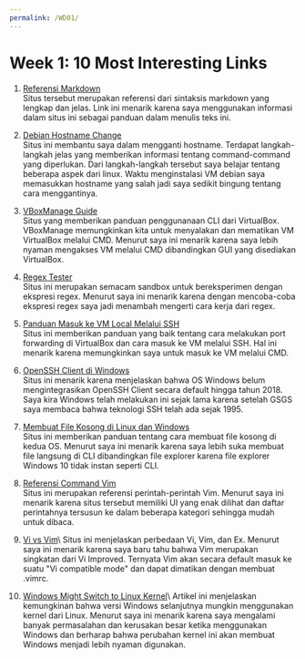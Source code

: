 ```yaml
---
permalink: /WD01/
---
```

# Week 1: 10 Most Interesting Links

1. [Referensi Markdown](markdownguide.org/cheat-sheet/)\
Situs tersebut merupakan referensi dari sintaksis markdown yang lengkap dan jelas. Link ini menarik karena
saya menggunakan informasi dalam situs ini sebagai panduan dalam menulis teks ini.

2. [Debian Hostname Change](https://www.cyberciti.biz/faq/how-to-change-hostname-on-debian-10-linux/)\
Situs ini membantu saya dalam mengganti hostname. Terdapat langkah-langkah jelas yang memberikan informasi
tentang command-command yang diperlukan. Dari langkah-langkah tersebut saya belajar tentang beberapa aspek
dari linux. Waktu menginstalasi VM debian saya memasukkan hostname yang salah jadi saya sedikit bingung
tentang cara menggantinya.

3. [VBoxManage Guide](https://blog.scottlowe.org/2016/11/10/intro-to-vbox-cli/)\
Situs yang memberikan panduan penggunanaan CLI dari VirtualBox. VBoxManage memungkinkan kita untuk menyalakan
dan mematikan VM VirtualBox melalui CMD. Menurut saya ini menarik karena saya lebih nyaman mengakses VM melalui
CMD dibandingkan GUI yang disediakan VirtualBox.

4. [Regex Tester](https://regex101.com/)\
Situs ini merupakan semacam sandbox untuk bereksperimen dengan ekspresi regex. Menurut saya ini menarik karena
dengan mencoba-coba ekspresi regex saya jadi menambah mengerti cara kerja dari regex.

5. [Panduan Masuk ke VM Local Melalui SSH](https://bobcares.com/blog/virtualbox-ssh-nat/)\
Situs ini memberikan panduan yang baik tentang cara melakukan port forwarding di VirtualBox dan cara masuk ke VM
melalui SSH. Hal ini menarik karena memungkinkan saya untuk masuk ke VM melalui CMD.

6. [OpenSSH Client di Windows](https://www.howtogeek.com/336775/how-to-enable-and-use-windows-10s-built-in-ssh-commands/)\
Situs ini menarik karena menjelaskan bahwa OS Windows belum mengintegrasikan OpenSSH Client secara default hingga tahun 2018. 
Saya kira Windows telah melakukan ini sejak lama karena setelah GSGS saya membaca bahwa teknologi SSH telah ada sejak 1995.

7. [Membuat File Kosong di Linux dan Windows](https://www.computerhope.com/issues/ch001314.htm)\
Situs ini memberikan panduan tentang cara membuat file kosong di kedua OS. Menurut saya ini menarik karena saya lebih suka
membuat file langsung di CLI dibandingkan file explorer karena file explorer Windows 10 tidak instan seperti CLI.

8. [Referensi Command Vim](https://devhints.io/vim)\
Situs ini merupakan referensi perintah-perintah Vim. Menurut saya ini menarik karena situs tersebut memiliki UI yang enak
dilihat dan daftar perintahnya tersusun ke dalam beberapa kategori sehingga mudah untuk dibaca.

9. [Vi vs Vim](https://www.shell-tips.com/linux/vi-vs-vim/#:~:text=Vi%20stands%20for%20Visual.,Vi%20standard%20with%20many%20additions.)\
Situs ini menjelaskan perbedaan Vi, Vim, dan Ex. Menurut saya ini menarik karena saya baru tahu bahwa Vim merupakan singkatan
dari Vi Improved. Ternyata Vim akan secara default masuk ke suatu "Vi compatible mode" dan dapat dimatikan dengan membuat .vimrc.

10. [Windows Might Switch to Linux Kernel](https://www.computerworld.com/article/3438856/call-me-crazy-but-windows-11-could-run-on-linux.html#:~:text=With%20WSL%202%2C%20Microsoft%20started,%2Din%2Dglove%20with%20Windows.)\
Artikel ini menjelaskan kemungkinan bahwa versi Windows selanjutnya mungkin menggunakan kernel dari Linux. Menurut saya ini
menarik karena saya mengalami banyak permasalahan dan kerusakan besar ketika menggunakan Windows dan berharap bahwa perubahan
kernel ini akan membuat Windows menjadi lebih nyaman digunakan.


